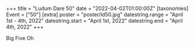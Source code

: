 +++
title = "Ludum Dare 50"
date = "2022-04-02T01:00:00Z"
[taxonomies]
Event = ["50"]
[extra]
poster = "poster/ld50.jpg"
datestring.range = "April 1st - 4th, 2022"
datestring.start = "April 1st, 2022"
datestring.end = "April 4th, 2022"
+++

Big Five Oh